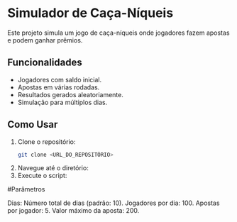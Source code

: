 # Simulador de Caça-Níqueis

Este projeto simula um jogo de caça-níqueis onde jogadores fazem apostas e podem ganhar prêmios.

## Funcionalidades

- Jogadores com saldo inicial.
- Apostas em várias rodadas.
- Resultados gerados aleatoriamente.
- Simulação para múltiplos dias.

## Como Usar

1. Clone o repositório:
   ```bash
   git clone <URL_DO_REPOSITÓRIO>

2. Navegue até o diretório:
3. Execute o script:

#Parâmetros

Dias: Número total de dias (padrão: 10).
Jogadores por dia: 100.
Apostas por jogador: 5.
Valor máximo da aposta: 200.
